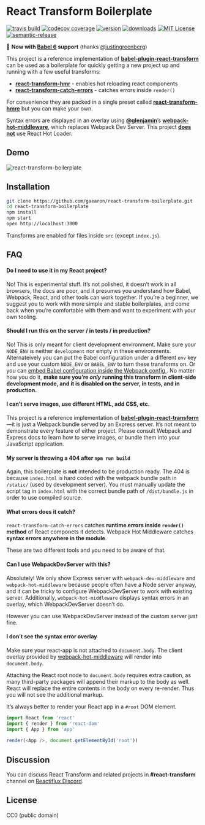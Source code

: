 # React Transform Boilerplate

[![travis build](https://img.shields.io/travis/philholden/component-boilerplate.svg?style=flat-square)](https://travis-ci.org/philholden/component-boilerplate)
[![codecov coverage](https://img.shields.io/codecov/c/github/philholden/component-boilerplate.svg?style=flat-square)](https://codecov.io/github/philholden/component-boilerplate)
[![version](https://img.shields.io/npm/v/component-boilerplate.svg?style=flat-square)](http://npm.im/component-boilerplate)
[![downloads](https://img.shields.io/npm/dm/component-boilerplate.svg?style=flat-square)](http://npm-stat.com/charts.html?package=component-boilerplate&from=2015-08-01)
[![MIT License](https://img.shields.io/npm/l/component-boilerplate.svg?style=flat-square)](http://opensource.org/licenses/MIT)
[![semantic-release](https://img.shields.io/badge/%20%20%F0%9F%93%A6%F0%9F%9A%80-semantic--release-e10079.svg?style=flat-square)](https://github.com/semantic-release/semantic-release)


:rocket: **Now  with [Babel 6](https://github.com/babel/babel) support** (thanks [@justingreenberg](https://github.com/justingreenberg))

This project is a reference implementation of **[babel-plugin-react-transform](https://github.com/gaearon/babel-plugin-react-transform)** can be used as a boilerplate for quickly getting a new project up and running with a few useful transforms:

* [**react-transform-hmr**](https://github.com/gaearon/react-transform-hmr) - enables hot reloading react components
* [**react-transform-catch-errors**](https://github.com/gaearon/react-transform-catch-errors) - catches errors inside `render()`

For convenience they are packed in a single preset called [**react-transform-hmre**](https://github.com/danmartinez101/babel-preset-react-hmre) but you can make your own.

Syntax errors are displayed in an overlay using **[@glenjamin](https://github.com/glenjamin)**’s **[webpack-hot-middleware](https://github.com/glenjamin/webpack-hot-middleware)**, which replaces Webpack Dev Server. This project **[does not](https://medium.com/@dan_abramov/the-death-of-react-hot-loader-765fa791d7c4)** use React Hot Loader.

## Demo

![react-transform-boilerplate](https://cloud.githubusercontent.com/assets/1539088/11611771/ae1a6bd8-9bac-11e5-9206-42447e0fe064.gif)

## Installation

```bash
git clone https://github.com/gaearon/react-transform-boilerplate.git
cd react-transform-boilerplate
npm install
npm start
open http://localhost:3000
```

Transforms are enabled for files inside `src` (except `index.js`).

## FAQ

#### Do I need to use it in my React project?

No! This is experimental stuff. It’s not polished, it doesn’t work in all browsers, the docs are poor, and it presumes you understand how Babel, Webpack, React, and other tools can work together. If you’re a beginner, we suggest you to work with more simple and stable boilerplates, and come back when you’re comfortable with them and want to experiment with your own tooling.

#### Should I run this on the server / in tests / in production?

No! This is only meant for client development environment. Make sure your `NODE_ENV` is neither `development` nor empty in these environments. Alternateively you can put the Babel configuration under a different `env` key and use your custom `NODE_ENV` or `BABEL_ENV` to turn these transforms on. Or you can [embed Babel configuration inside the Webpack config ](https://github.com/babel/babel-loader#options). No matter how you do it, **make sure you’re *only* running this transform in client-side development mode, and it is disabled on the server, in tests, and in production.**

#### I can’t serve images, use different HTML, add CSS, etc.

This project is a reference implementation of **[babel-plugin-react-transform](https://github.com/gaearon/babel-plugin-react-transform)**—it is just a Webpack bundle served by an Express server. It’s not meant to demonstrate every feature of either project. Please consult Webpack and Express docs to learn how to serve images, or bundle them into your JavaScript application.

#### My server is throwing a 404 after `npm run build`

Again, this boilerplate is **not** intended to be production ready. The 404 is because `index.html` is hard coded with the webpack bundle path in `/static/` (used by development server). You must manually update the script tag in `index.html` with the correct bundle path of `/dist/bundle.js` in order to use compiled source.

#### What errors does it catch?

`react-transform-catch-errors` catches **runtime errors inside `render()` method** of React componets it detects.
Webpack Hot Middleware catches **syntax errors anywhere in the module**.

These are two different tools and you need to be aware of that.

#### Can I use WebpackDevServer with this?

Absolutely! We only show Express server with `webpack-dev-middleware` and `webpack-hot-middleware` because people often have a Node server anyway, and it can be tricky to configure WebpackDevServer to work with existing server. Additionally, `webpack-hot-middleware` displays syntax errors in an overlay, which WebpackDevServer doesn’t do.

However you can use WebpackDevServer instead of the custom server just fine.

#### I don’t see the syntax error overlay

Make sure your react-app is not attached to `document.body`. The client overlay provided by [webpack-hot-middleware](https://github.com/glenjamin/webpack-hot-middleware) will render into `document.body`. 

Attaching the React root node to `document.body` requires extra caution, as many third-party packages will append their markup to the body as well. React will replace the entire contents in the body on every re-render. Thus you will not see the additional markup.

It’s always better to render your React app in a `#root` DOM element.

```js
import React from 'react'
import { render } from 'react-dom'
import { App } from 'app'
     
render(<App />, document.getElementById('root'))
```

## Discussion

You can discuss React Transform and related projects in **#react-transform** channel on [Reactiflux Discord](http://reactiflux.com).

## License

CC0 (public domain)
